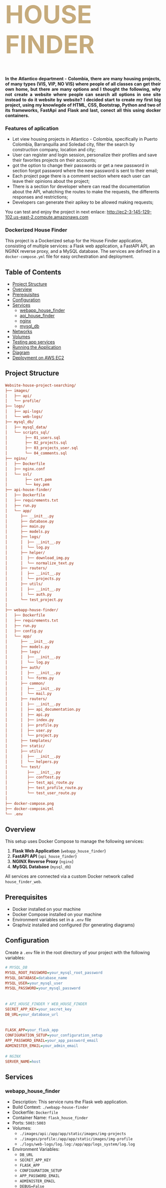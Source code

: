 <div class="row ">
	<div class="col ">
		<h1  style="color:#C6AB7C; font-size: 80px; font-weight:bold;">HOUSE FINDER</h1>
	</div>
</div>

<h4 align="justify">In the Atlantico department - Colombia, there are many housing projects, of many types (VIS, VIP, NO VIS) where people of all classes can get their own home, but there are many options and I thought the following, why not create a website where people can search all options in one site instead to do it website by website? I decided start to create my first big project, using my knowlegde of HTML, CSS, Bootstrap, Python and two of its frameworks, FastApi and Flask and last, conect all this using docker containers.</h4> 

### Features of aplication

- Let view housing projects in Atlantico - Colombia, specifically in Puerto Colombia, Barranquilla and Soledad city, filter the search by construction company, location and city;
- User can register and login session, personalize their profiles and save their favorites projects on their accounts;
- got the option to change their passwords or get a new password in section forgot password where the new password is sent to their email;
- Each project page there is a comment section where each user can leave their opinions about the project;
- There is a section for developer where can read the documentation about the API, whatching the routes to make the requests, the differents responses and restrictions;
- Developers can generate their apikey to be allowed making requests;

You can test and enjoy the project in next enlace: http://ec2-3-145-129-102.us-east-2.compute.amazonaws.com

### Dockerized  House Finder

This project is a Dockerized setup for the House Finder application, consisting of multiple services: a Flask web application, a FastAPI API, an NGINX reverse proxy, and a MySQL database. The services are defined in a `docker-compose.yml` file for easy orchestration and deployment.

## Table of Contents
- [Project Structure](#project-structure)
- [Overview](#overview)
- [Prerequisites](#prerequisites)
- [Configuration](#configuration)
- [Services](#services)
  - [webapp_house_finder](#webapp_house_finder)
  - [api_house_finder](#api_house_finder)
  - [nginx](#nginx)
  - [mysql_db](#mysql_db)
- [Networks](#networks)
- [Volumes](#volumes)
- [Testing app services](#testing-app-services)
- [Running the Application](#running-the-application)
- [Diagram](#diagram)
- [Deployment on AWS EC2](#deployment-on-aws-ec2)

## Project Structure
```ini
Website-house-project-searching/
├── images/
│   ├── api/
│   └── profile/
├── logs/
│   ├── api-logs/
│   └── web-logs/
├── mysql_db/
│   ├── mysql_data/
│   └── scripts_sql/
│        ├── 01_users.sql
│        ├── 02_projects.sql
│        ├── 03_projects_user.sql
│        └── 04_comments.sql
├── nginx/
│   ├── Dockerfile
│   ├── nginx.conf
│   └── ssl/
│        ├── cert.pem
│        └── key.pem
├── api-house-finder/
│   ├── Dockerfile
│   ├── requirements.txt
│   ├── run.py
│   └── app/
│      ├── __init__.py
│      ├── database.py
│      ├── main.py
│      ├── models.py
│      ├── logs/	
│      │  ├── __init__.py
│      │  └── log.py                                                                                                                                                                  
│      ├── helper/
│      │  ├── download_img.py
│      │  └── normalize_text.py
│      ├── routers/	
│      │  ├── __init__.py
│      │  └── projects.py
│      ├── utils/	
│      │  ├── __init__.py
│      │  └── auth.py
│      └── test_project.py
│
├── webapp-house-finder/
│   ├── Dockerfile
│   ├── requirements.txt
│   ├── run.py
│   ├── config.py
│   └── app/
│      ├── __init__.py
│      ├── models.py
│      ├── logs/	
│      │  ├── __init__.py
│      │  └── log.py                                                                                                                                                                  
│      ├── auth/
│      │  ├── __init__.py
│      │  └── forms.py
│      ├── common/
│      │  ├── __init__.py
│      │  └── mail.py
│      ├── routers/	
│      │  ├── __init__.py
│      │  ├── api_documentation.py
│      │  ├── api.py
│      │  ├── index.py
│      │  ├── profile.py
│      │  ├── user.py
│      │  └── project.py
│      ├── templates/
│      ├── static/
│      ├── utils/	
│      │  ├── __init__.py
│      │  └── helpers.py
│      └── test/
│         ├── __init__.py
│         ├── conftest.py
│         ├── test_api_route.py
│         ├── test_profile_route.py
│         └── test_user_route.py
│   
├── docker-compose.png  
├── docker-compose.yml
└── .env


```

## Overview

This setup uses Docker Compose to manage the following services:

1. **Flask Web Application** (`webapp_house_finder`)
2. **FastAPI API** (`api_house_finder`)
3. **NGINX Reverse Proxy** (`nginx`)
4. **MySQL Database** (`mysql_db`)

All services are connected via a custom Docker network called `house_finder_web`.

## Prerequisites

- Docker installed on your machine
- Docker Compose installed on your machine
- Environment variables set in a `.env` file
- Graphviz installed and configured (for generating diagrams)


## Configuration

Create a `.env` file in the root directory of your project with the following variables:

```ini
# MYSQL_DB
MYSQL_ROOT_PASSWORD=your_mysql_root_password
MYSQL_DATABASE=database_name
MYSQL_USER=your_mysql_user
MYSQL_PASSWORD=your_mysql_password


# API_HOUSE_FINDER Y WEB_HOUSE_FINDER
SECRET_APP_KEY=your_secret_key
DB_URL=your_database_url


FLASK_APP=your_flask_app
CONFIGURATION_SETUP=your_configuration_setup
APP_PASSWORD_EMAIL=your_app_password_email
ADMINISTER_EMAIL=your_admin_email

# NGINX
SERVER_NAME=host
```
## Services
### webapp_house_finder

- Description: This service runs the Flask web application.
- Build Context: `./webapp-house-finder`
- Dockerfile: `Dockerfile`
- Container Name: `flask_house_finder`
- Ports: `5003:5003`
- Volumes:
     - `./images/api:/app/app/static/images/img-projects`
     - `./images/profile:/app/app/static/images/img-profile`
     - `./logs/web-logs/log.log:/app/app/logs_system/log.log`
- Environment Variables:
     - `DB_URL`
     - `SECRET_APP_KEY`
     - `FLASK_APP`
     - `CONFIGURATION_SETUP`
     - `APP_PASSWORD_EMAIL`
     - `ADMINISTER_EMAIL`
     - `DEBUG=False`
- Dependencies: `mysql_db`
- Network: `house_finder_web`

The Dockerfile configuration is the next:
```init
FROM python:3.8-slim

RUN apt-get update && \
    apt-get install -y locales && \
    echo "en_US.UTF-8 UTF-8" > /etc/locale.gen && \
    locale-gen en_US.UTF-8

ENV LANG en_US.UTF-8
ENV LANGUAGE en_US:en
ENV LC_ALL en_US.UTF-8

WORKDIR /app

COPY requirements.txt ./

RUN pip install -r requirements.txt

RUN pip install pytest

COPY . .

EXPOSE 5003

CMD ["gunicorn", "run:app", "-w", "4", "--bind", "0.0.0.0:5003"]
```
  
### api_house_finder
- Description: This service runs the FastAPI application.
- Build Context: `./api-house-finder`
- Dockerfile: `Dockerfile`
- Container Name: `fastapi_house_finder`
- Ports: `8000:8000`
- Volumes:
     - `./images/api:/app/app/static/images/img-projects`
     - `./logs/api-logs/log.log:/app/app/logs_system/log.log`
- Environment Variables:
     - `DB_URL`
     - `SECRET_APP_KEY`
- Dependencies: `mysql_db`
- Network: `house_finder_web`
The Dockerfile configuration is the next:
```init
FROM python:3.11-slim

WORKDIR /app

COPY requirements.txt .

RUN pip install -r requirements.txt

RUN pip install pytest

COPY . .

CMD ["uvicorn", "main:app", "--host", "0.0.0.0", "--port", "8000"]
```

### nginx
- Description: This service runs the NGINX reverse proxy.
- Build Context: `./nginx`
- Ports: `80:80`
- Dependencies: `webapp_house_finder`, `api_house_finder`
- Network: `house_finder_web`
The Dockerfile configuration is the next:

```init
FROM nginx:latest

COPY nginx.conf /etc/nginx/nginx.conf

EXPOSE 80
```

### mysql_db
- Description: This service runs the MySQL database.
- Image: `mysql:latest`
- Container Name: `mysql_db`
- Ports: `3306:3306`
- Environment Variables:
     - `MYSQL_ROOT_PASSWORD`
     - `MYSQL_DATABASE`
     - `MYSQL_USER`
     - `MYSQL_PASSWORD`
- Volumes:
     - `./mysql_db/mysql_data:/var/lib/mysql`
     - `./mysql_db/scripts_sql:/docker-entrypoint-initdb.d`
- Network:
     - `house_finder_web`

## Networks
- house_finder_web: A custom network for connecting all the services.

## Volumes
- mysql_data: Stores MySQL data.
- images: Stores images used by the applications.
- logs: Stores logs of both aplication in log.log file

## Testing app services
In same `.env` file in the root directory of your project with the following test variables:
```ini
# .env file
TEST_CONFIGURATION_SETUP=TEST_CONFIG_FLASKAPP
TEST_DB_URL=SQLITE_URL_TESTING
TEST_APIKEY=TEST_CREDENTIALS_APIKEY
TEST_TOKEN=TEST_CREDENTIALS_TOKENSECRET
```
Docker compose configuration we add the next:

```ini
  test_fastapi:
    build:
      context: ./api-house-finder
      dockerfile: Dockerfile
    command: ["pytest"]
    environment:
      - DB_URL=${TEST_DB_URL}
      - TEST_APIKEY=${TEST_APIKEY}
      - TEST_TOKEN=${TEST_TOKEN}
    depends_on:
      - postgresql_db
    env_file:
      - .env

  test_flask:
    build:
      context: ./webapp-house-finder
      dockerfile: Dockerfile
    command: ["pytest", "app/tests/"]
    environment:
      - TEST_CONFIGURATION_SETUP=${TEST_CONFIGURATION_SETUP}
    env_file:
      - .env

```

## Running the Application

1. Ensure Docker and Docker Compose are installed.

2. Create a .env file in the root directory with the necessary environment variables.

3. Run the following command to build and start all services:
   
   `docker-compose up --build`

4. Access the services:
  - Flask Web Application: http://localhost:5003
  - FastAPI API: http://localhost:8000
  - NGINX Reverse Proxy: http://localhost:80

5. To stop the services, run:

   `docker-compose down`

## Diagram
- Below is a visual representation of the Docker Compose setup:

![Docker Compose Diagram](docker-compose.png)

## Deployment on AWS EC2
### Prerequisites
- AWS Account
- EC2 instance (Free tier, Amazon Linux 2 AMI)
- GitHub repository with your project

### Steps
1. Update the package index on your EC2 instance:
  
  ```ini
  sudo yum update -y
  ```

2. Install Docker:

 ```ini
  sudo amazon-linux-extras install docker
  sudo service docker start
  sudo usermod -a -G docker ec2-user
  ```

3. Install Docker Compose:

 ```ini
  sudo curl -L "https://github.com/docker/compose/releases/download/1.29.2/docker-compose-$(uname -s)-$(uname -m)" -o /usr/local/bin/docker-compose
  sudo chmod +x /usr/local/bin/docker-compose
  docker-compose --version  # Verify installation
  ```

4. Ensure the Docker daemon is running and set to start on boot:

 ```ini
  sudo systemctl start docker
  sudo systemctl enable docker
  ```

5. Create a directory to paste files of project:

 ```ini
    sudo mkdir house-finder
  ```

6. Transfer your Docker Compose file (docker-compose.yml) and directories from your local to the EC2 instance using scp or any preferred method:
  ```ini
    ssh -i vs-kp-1.pem ec2-user@ec2_public_ip
    mkdir house-finder	
    sudo chmod 755 /home/ec2-user/house-finder
    exit
    chmod 600 vs-kp-1.pem
    scp -i vs-kp-1.pem docker-compose.yml  ec2-user@ec2_public_ip:/home/ec2-user/house-finder
    scp -i vs-kp-1.pem -r images/ webapp-house-finder/ api-house-finder/ mysql_db/ logs/ nginx/ ec2-user@ec2_public_ip:/home/ec2-user/house-finder
  ```

7. Generate a self-signed SSL certificate (if you do not have a domain name):
  ```ini
  cd /house-finder/nginx/ssl/
  sudo openssl req -x509 -nodes -newkey rsa:4096 -keyout key.pem -out cert.pem -days 365
  ```

8. Configure the nginx.conf with nano to enable HTTPS connection in port 443:
  ```ini
  cd /house-finder/nginx/
  sudo nano nginx.conf
```

```ini
  events { }

http {
        include /etc/nginx/mime.types;
    server {
        listen 80;
        server_name ${SERVER_NAME};

        location / {
            proxy_pass http://flask_house_finder:5003;
            proxy_set_header Host $host;
            proxy_set_header X-Real-IP $remote_addr;
            proxy_set_header X-Forwarded-For $proxy_add_x_forwarded_for;
            proxy_set_header X-Forwarded-Proto $scheme;
        }

        location /api/ {
            proxy_pass http://fastapi_house_finder:8000;
            proxy_set_header Host $host;
            proxy_set_header X-Real-IP $remote_addr;
            proxy_set_header X-Forwarded-For $proxy_add_x_forwarded_for;
            proxy_set_header X-Forwarded-Proto $scheme;
            proxy_set_header api_key $upstream_http_api_key;
        }

        location /docs {
            proxy_pass http://fastapi_house_finder:8000/docs;
            proxy_set_header Host $host;
            proxy_set_header X-Real-IP $remote_addr;
            proxy_set_header X-Forwarded-For $proxy_add_x_forwarded_for;
            proxy_set_header X-Forwarded-Proto $scheme;
        }

        location /openapi.json {
            proxy_pass http://fastapi_house_finder:8000/openapi.json;
            proxy_set_header Host $host;
            proxy_set_header X-Real-IP $remote_addr;
            proxy_set_header X-Forwarded-For $proxy_add_x_forwarded_for;
            proxy_set_header X-Forwarded-Proto $scheme;
        }
        location /redoc {
            proxy_pass http://fastapi_house_finder:8000/redoc;
            proxy_set_header Host $host;
            proxy_set_header X-Real-IP $remote_addr;
            proxy_set_header X-Forwarded-For $proxy_add_x_forwarded_for;
            proxy_set_header X-Forwarded-Proto $scheme;
        }
    }


        server{
                listen 443 ssl;
                server_name ${SERVER_NAME};

                ssl_certificate /etc/nginx/ssl/cert.pem;
                ssl_certificate_key /etc/nginx/ssl/key.pem;

                location / {
                        proxy_pass http://flask_house_finder:5003;
                        proxy_set_header Host $host;
                        proxy_set_header X-Real-IP $remote_addr;
                        proxy_set_header X-Forwarded-For $proxy_add_x_forwarded_for;
                        proxy_set_header X-Forwarded-Proto $scheme;
                      }

                location /api/ {
                        proxy_pass http://fastapi_house_finder:8000;
                        proxy_set_header Host $host;
                        proxy_set_header X-Real-IP $remote_addr;
                        proxy_set_header X-Forwarded-For $proxy_add_x_forwarded_for;
                        proxy_set_header X-Forwarded-Proto $scheme;
                        proxy_set_header api_key $upstream_http_api_key;                      
                        }

                location /openapi.json{
                        proxy_pass http://fastapi_house_finder:8000/openapi.json;
                        proxy_set_header Host $host;
                        proxy_set_header X-Real-IP $remote_addr;
                        proxy_set_header X-Forwarded-For $proxy_add_x_forwarded_for;
                        proxy_set_header X-Forwarded-Proto $scheme;
                        }

                location /redoc {
                        proxy_pass http://fastapi_house_finder:8000/redoc;
                        proxy_set_header Host $host;
                        proxy_set_header X-Real-IP $remote_addr;
                        proxy_set_header X-Forwarded-For $proxy_add_x_forwarded_for;
                        proxy_set_header X-Forwarded-Proto $scheme;
                      }

        }
}
  ```

9. Modify Dockerfile to copy the ssl certificates:
  ```ini
  sudo nano Dockerfile
```

```ini
  FROM nginx:latest

  RUN mkdir -p /etc/nginx/ssl

  COPY ./ssl/cert.pem /etc/nginx/ssl/cert.pem
  COPY ./ssl/key.pem /etc/nginx/ssl/key.pem


  RUN chmod 700 /etc/nginx/ssl/

  COPY nginx.conf /etc/nginx/nginx.conf

  EXPOSE 80 443
  ```

10. Navigate to your project directory and enable port 443 and volume of ssl certifications and nginx.conf:
  ```ini
  cd Website-house-project-searching-
  sudo nano docker-compose-yml
```

```ini
version: "3.8"

networks:
  house_finder_web:

services:
          
  webapp_house_finder:
    container_name: flask_house_finder
    build:
      context: ./webapp-house-finder
      dockerfile: Dockerfile
    restart: always
    ports:
      - "5003:5003"
    volumes:
      - ./images/api:/app/app/static/images/img-projects
      - ./images/profile:/app/app/static/images/img-profile
    environment:
      - DB_URL=${DB_URL}
      - SECRET_APP_KEY=${SECRET_APP_KEY}
      - FLASK_APP=${FLASK_APP}
      - CONFIGURATION_SETUP=${CONFIGURATION_SETUP}
      - APP_PASSWORD_EMAIL=${APP_PASSWORD_EMAIL}
      - ADMINISTER_EMAIL=${ADMINISTER_EMAIL}
      - DEBUG=False
      - SERVER_NAME=${SERVER_NAME}
    depends_on:
      - mysql_db
    env_file:
      - .env
    networks:
      - house_finder_web
  
  api_house_finder:
    container_name: fastapi_house_finder
    build:
      context: ./api-house-finder
      dockerfile: Dockerfile
    restart: always
    ports:
      - "8000:8000"
    volumes:
      - ./images/api:/app/app/static/images/img-projects
    environment:
      - DB_URL=${DB_URL}
      - SECRET_APP_KEY=${SECRET_APP_KEY}
    depends_on:
      - mysql_db
    env_file:
      - .env
    networks:
      - house_finder_web

  nginx:
    build:
      context: ./nginx
    restart: always
    ports:
      - "80:80"
      - "443:443"
    volumes:
      - ./nginx/nginx.conf:/etc/nginx/nginx.conf:ro
      - ./nginx/ssl/cert.pem:/etc/nginx/ssl/cert.pem
      - ./nginx/ssl/key.pem:/etc/nginx/ssl/key.pem   
    depends_on:
      - webapp_house_finder
      - api_house_finder
    environment:
      - SERVER_NAME=${SERVER_NAME}
    networks:
      - house_finder_web


  mysql_db:
    container_name: mysql_db
    image: mysql:latest
    restart: always
    volumes:
      - ./mysql_db/mysql_data:/var/lib/mysql
      - ./mysql_db/scripts_sql:/docker-entrypoint-initdb.d
    ports:
      - "3306:3306"
    environment:
      - MYSQL_ROOT_PASSWORD=${MYSQL_ROOT_PASSWORD}
      - MYSQL_DATABASE=${MYSQL_DATABASE}
      - MYSQL_USER=${MYSQL_USER}
      - MYSQL_PASSWORD=${MYSQL_PASSWORD}
    env_file:
      - .env
    networks:
      - house_finder_web


volumes:
  mysql_data:
  images:
  ```

11. Modify `.env` :
   - To change environment variable `PRO_SERVER_NAME`, if you don't have domain, use the `Public IPv4 DNS` or `Public IPv4 address` EC2 instance.

11. Run Docker Compose to start your application:
  ```ini
  sudo docker-compose up -d --build
  ```

### Verifying the Deployment
1. Check if the Docker containers are running:
  ```ini
   sudo docker ps
  ```

2. Access your application:
  - Open your browser and navigate to your EC2 instance's public IP address.

### Notes
  - Ensure your EC2 instance security groups allow traffic on the necessary ports (e.g., 80 and 443 for HTTP and HTTPS).

  - For a production environment, consider using a proper SSL certificate from a trusted Certificate Authority.
